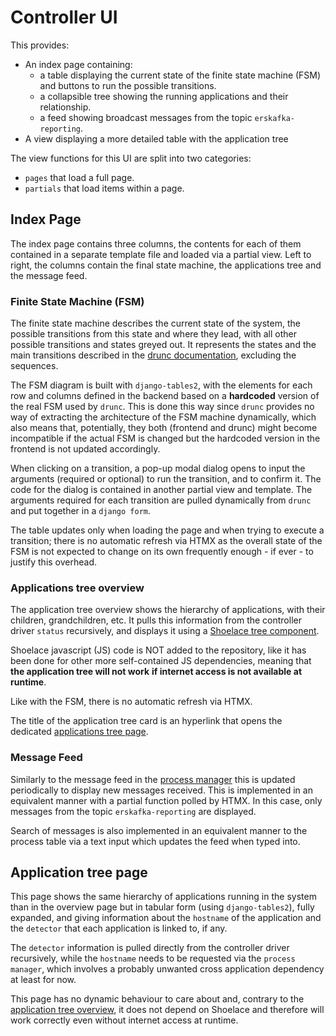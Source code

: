 # Controller UI

This provides:

- An index page containing:
    - a table displaying the current state of the finite state machine (FSM) and buttons
    to run the possible transitions.
    - a collapsible tree showing the running applications and their relationship.
    - a feed showing broadcast messages from the topic `erskafka-reporting`.
- A view displaying a more detailed table with the application tree

The view functions for this UI are split into two categories:

- `pages` that load a full page.
- `partials` that load items within a page.

## Index Page

The index page contains three columns, the contents for each of them contained in a
separate template file and loaded via a partial view. Left to right, the columns contain
the final state machine, the applications tree and the message feed.

### Finite State Machine (FSM)

The finite state machine describes the current state of the system, the possible transitions
from this state and where they lead, with all other possible transitions and states greyed out.
It represents the states and the main transitions described in the [drunc documentation], excluding the sequences.

The FSM diagram is built with `django-tables2`, with the elements for each row and columns
defined in the backend based on a **hardcoded** version of the real FSM used by `drunc`.
This is done this way since `drunc` provides no way of extracting the architecture of the
FSM machine dynamically, which also means that, potentially, they both (frontend and drunc)
might become incompatible if the actual FSM is changed but the hardcoded version in the
frontend is not updated accordingly.

When clicking on a transition, a pop-up modal dialog opens to input the arguments (required
or optional) to run the transition, and to confirm it. The code for the dialog is contained
in another partial view and template. The arguments required for each transition are pulled dynamically from
`drunc` and put together in a `django form`.

The table updates only when loading the page and when trying to execute a transition;
there is no automatic refresh via HTMX as the overall state of the FSM is not expected to
change on its own frequently enough - if ever - to justify this overhead.

### Applications tree overview

The application tree overview shows the hierarchy of applications, with their children,
grandchildren, etc. It pulls this information from the controller driver `status`
recursively, and displays it using a [Shoelace tree component].

Shoelace javascript (JS) code is NOT added to the repository, like it has been done for other
more self-contained JS dependencies, meaning that **the application tree will not work**
**if internet access is not available at runtime**.

Like with the FSM, there is no automatic refresh via HTMX.

The title of the application tree card is an hyperlink that opens the dedicated [applications
tree page](#application-tree-page).

### Message Feed

Similarly to the message feed in the [process manager](process_manager.md#message-feed)
this is updated periodically to display new messages received. This is implemented in
an equivalent manner with a partial function polled by HTMX. In this case, only messages
from the topic `erskafka-reporting` are displayed.

Search of messages is also implemented in an equivalent manner to the process table via
a text input which updates the feed when typed into.

## Application tree page

This page shows the same hierarchy of applications running in the system than in the
overview page but in tabular form (using `django-tables2`), fully expanded, and giving
information about the `hostname` of the application and the `detector` that each
application is linked to, if any.

The `detector` information is pulled directly from the controller driver recursively,
while the `hostname` needs to be requested via the `process manager`, which involves a
probably unwanted cross application dependency at least for now.

This page has no dynamic behaviour to care about and, contrary to the [application tree overview](#applications-tree-overview), it does not depend on Shoelace and therefore will work
correctly even without internet access at runtime.

[drunc documentation]: https://github.com/DUNE-DAQ/drunc/wiki/FSM
[Shoelace tree component]: https://shoelace.style/components/tree
